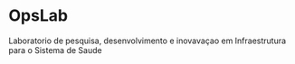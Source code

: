# OpsLab
Laboratorio de pesquisa, desenvolvimento e inovavaçao em Infraestrutura para o Sistema de Saude
